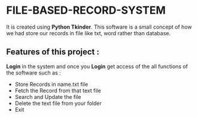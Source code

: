 # FILE-BASED-RECORD-SYSTEM
It is created using **Python Tkinder**. 
This software is a small concept of how we had store our records in file like txt, word rather than database.

## Features of this project :
**Login** in the system and once you **Login** get access of the all functions of the software  such as : 
* Store Records in name.txt file
* Fetch the Record from that text file
* Search and  Update the file
* Delete the text file from your folder 
* Exit
